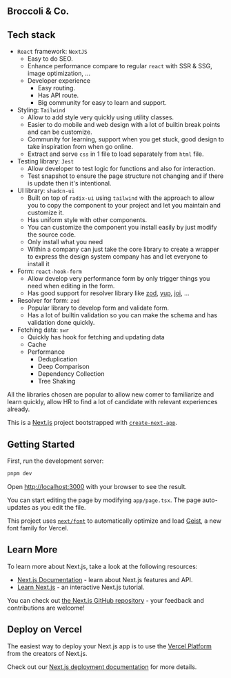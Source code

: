 ## Broccoli & Co.

## Tech stack

- `React` framework: `NextJS`
  - Easy to do SEO.
  - Enhance performance compare to regular `react` with SSR & SSG, image optimization, ...
  - Developer experience
    - Easy routing.
    - Has API route.
    - Big community for easy to learn and support.
- Styling: `Tailwind`
  - Allow to add style very quickly using utility classes.
  - Easier to do mobile and web design with a lot of builtin break points and can be customize.
  - Community for learning, support when you get stuck, good design to take inspiration from when go online.
  - Extract and serve `css` in 1 file to load separately from `html` file.
- Testing library: `Jest`
  - Allow developer to test logic for functions and also for interaction.
  - Test snapshot to ensure the page structure not changing and if there is update then it's intentional.
- UI library: `shadcn-ui`
  - Built on top of `radix-ui` using `tailwind` with the approach to allow you to copy the component to your project and let you maintain and customize it.
  - Has uniform style with other components.
  - You can customize the component you install easily by just modify the source code.
  - Only install what you need
  - Within a company can just take the core library to create a wrapper to express the design system company has and let everyone to install it
- Form: `react-hook-form`
  - Allow develop very performance form by only trigger things you need when editing in the form.
  - Has good support for resolver library like [zod](https://www.npmjs.com/package/@hookform/resolvers#zod), [yup](https://www.npmjs.com/package/@hookform/resolvers#yup), [joi](https://www.npmjs.com/package/@hookform/resolvers#joi), ...
- Resolver for form: `zod`
  - Popular library to develop form and validate form.
  - Has a lot of builtin validation so you can make the schema and has validation done quickly.
- Fetching data: `swr`
  - Quickly has hook for fetching and updating data
  - Cache
  - Performance
    - Deduplication
    - Deep Comparison
    - Dependency Collection
    - Tree Shaking

All the libraries chosen are popular to allow new comer to familiarize and learn quickly, allow HR to find a lot of candidate with relevant experiences already.

This is a [Next.js](https://nextjs.org) project bootstrapped with [`create-next-app`](https://nextjs.org/docs/app/api-reference/cli/create-next-app).

## Getting Started

First, run the development server:

```bash
pnpm dev
```

Open [http://localhost:3000](http://localhost:3000) with your browser to see the result.

You can start editing the page by modifying `app/page.tsx`. The page auto-updates as you edit the file.

This project uses [`next/font`](https://nextjs.org/docs/app/building-your-application/optimizing/fonts) to automatically optimize and load [Geist](https://vercel.com/font), a new font family for Vercel.

## Learn More

To learn more about Next.js, take a look at the following resources:

- [Next.js Documentation](https://nextjs.org/docs) - learn about Next.js features and API.
- [Learn Next.js](https://nextjs.org/learn) - an interactive Next.js tutorial.

You can check out [the Next.js GitHub repository](https://github.com/vercel/next.js) - your feedback and contributions are welcome!

## Deploy on Vercel

The easiest way to deploy your Next.js app is to use the [Vercel Platform](https://vercel.com/new?utm_medium=default-template&filter=next.js&utm_source=create-next-app&utm_campaign=create-next-app-readme) from the creators of Next.js.

Check out our [Next.js deployment documentation](https://nextjs.org/docs/app/building-your-application/deploying) for more details.
